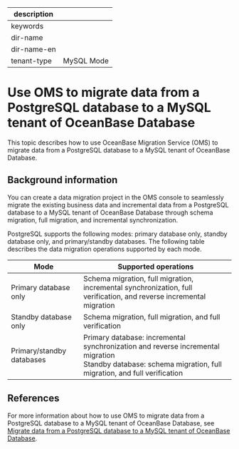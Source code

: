 |description||
|---|---|
|keywords||
|dir-name||
|dir-name-en||
|tenant-type|MySQL Mode|

# Use OMS to migrate data from a PostgreSQL database to a MySQL tenant of OceanBase Database

This topic describes how to use OceanBase Migration Service (OMS) to migrate data from a PostgreSQL database to a MySQL tenant of OceanBase Database. 

## Background information

You can create a data migration project in the OMS console to seamlessly migrate the existing business data and incremental data from a PostgreSQL database to a MySQL tenant of OceanBase Database through schema migration, full migration, and incremental synchronization. 

PostgreSQL supports the following modes: primary database only, standby database only, and primary/standby databases. The following table describes the data migration operations supported by each mode. 

| Mode | Supported operations |
|-----|----------------------------------------------------------|
| Primary database only | Schema migration, full migration, incremental synchronization, full verification, and reverse incremental migration |
| Standby database only | Schema migration, full migration, and full verification |
| Primary/standby databases | Primary database: incremental synchronization and reverse incremental migration<br>Standby database: schema migration, full migration, and full verification |

## References

For more information about how to use OMS to migrate data from a PostgreSQL database to a MySQL tenant of OceanBase Database, see [Migrate data from a PostgreSQL database to a MySQL tenant of OceanBase Database](https://en.oceanbase.com/docs/enterprise-oms-doc-en-10000000000888348). 
